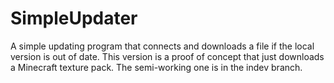 # SimpleUpdater
A simple updating program that connects and downloads a file if the local version is out of date.
This version is a proof of concept that just downloads a Minecraft texture pack. The semi-working one is in the indev branch.
